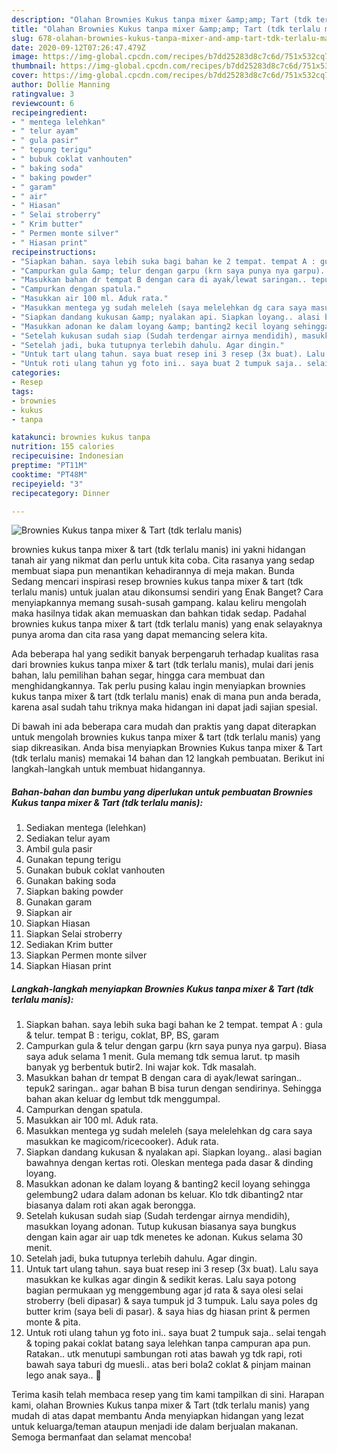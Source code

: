 ```yaml
---
description: "Olahan Brownies Kukus tanpa mixer &amp;amp; Tart (tdk terlalu manis) | Cara Buat Brownies Kukus tanpa mixer &amp;amp; Tart (tdk terlalu manis) Yang Enak Dan Lezat"
title: "Olahan Brownies Kukus tanpa mixer &amp;amp; Tart (tdk terlalu manis) | Cara Buat Brownies Kukus tanpa mixer &amp;amp; Tart (tdk terlalu manis) Yang Enak Dan Lezat"
slug: 678-olahan-brownies-kukus-tanpa-mixer-and-amp-tart-tdk-terlalu-manis-cara-buat-brownies-kukus-tanpa-mixer-and-amp-tart-tdk-terlalu-manis-yang-enak-dan-lezat
date: 2020-09-12T07:26:47.479Z
image: https://img-global.cpcdn.com/recipes/b7dd25283d8c7c6d/751x532cq70/brownies-kukus-tanpa-mixer-tart-tdk-terlalu-manis-foto-resep-utama.jpg
thumbnail: https://img-global.cpcdn.com/recipes/b7dd25283d8c7c6d/751x532cq70/brownies-kukus-tanpa-mixer-tart-tdk-terlalu-manis-foto-resep-utama.jpg
cover: https://img-global.cpcdn.com/recipes/b7dd25283d8c7c6d/751x532cq70/brownies-kukus-tanpa-mixer-tart-tdk-terlalu-manis-foto-resep-utama.jpg
author: Dollie Manning
ratingvalue: 3
reviewcount: 6
recipeingredient:
- " mentega lelehkan"
- " telur ayam"
- " gula pasir"
- " tepung terigu"
- " bubuk coklat vanhouten"
- " baking soda"
- " baking powder"
- " garam"
- " air"
- " Hiasan"
- " Selai stroberry"
- " Krim butter"
- " Permen monte silver"
- " Hiasan print"
recipeinstructions:
- "Siapkan bahan. saya lebih suka bagi bahan ke 2 tempat. tempat A : gula &amp; telur. tempat B : terigu, coklat, BP, BS, garam"
- "Campurkan gula &amp; telur dengan garpu (krn saya punya nya garpu). Biasa saya aduk selama 1 menit. Gula memang tdk semua larut. tp masih banyak yg berbentuk butir2. Ini wajar kok. Tdk masalah."
- "Masukkan bahan dr tempat B dengan cara di ayak/lewat saringan.. tepuk2 saringan.. agar bahan B bisa turun dengan sendirinya. Sehingga bahan akan keluar dg lembut tdk menggumpal."
- "Campurkan dengan spatula."
- "Masukkan air 100 ml. Aduk rata."
- "Masukkan mentega yg sudah meleleh (saya melelehkan dg cara saya masukkan ke magicom/ricecooker). Aduk rata."
- "Siapkan dandang kukusan &amp; nyalakan api. Siapkan loyang.. alasi bagian bawahnya dengan kertas roti. Oleskan mentega pada dasar &amp; dinding loyang."
- "Masukkan adonan ke dalam loyang &amp; banting2 kecil loyang sehingga gelembung2 udara dalam adonan bs keluar. Klo tdk dibanting2 ntar biasanya dalam roti akan agak berongga."
- "Setelah kukusan sudah siap (Sudah terdengar airnya mendidih), masukkan loyang adonan. Tutup kukusan biasanya saya bungkus dengan kain agar air uap tdk menetes ke adonan. Kukus selama 30 menit."
- "Setelah jadi, buka tutupnya terlebih dahulu. Agar dingin."
- "Untuk tart ulang tahun. saya buat resep ini 3 resep (3x buat). Lalu saya masukkan ke kulkas agar dingin &amp; sedikit keras. Lalu saya potong bagian permukaan yg menggembung agar jd rata &amp; saya olesi selai stroberry (beli dipasar) &amp; saya tumpuk jd 3 tumpuk. Lalu saya poles dg butter krim (saya beli di pasar). &amp; saya hias dg hiasan print &amp; permen monte &amp; pita."
- "Untuk roti ulang tahun yg foto ini.. saya buat 2 tumpuk saja.. selai tengah &amp; toping pakai coklat batang saya lelehkan tanpa campuran apa pun. Ratakan.. utk menutupi sambungan roti atas bawah yg tdk rapi, roti bawah saya taburi dg muesli.. atas beri bola2 coklat &amp; pinjam mainan lego anak saya.. 🤭"
categories:
- Resep
tags:
- brownies
- kukus
- tanpa

katakunci: brownies kukus tanpa 
nutrition: 155 calories
recipecuisine: Indonesian
preptime: "PT11M"
cooktime: "PT48M"
recipeyield: "3"
recipecategory: Dinner

---
```



![Brownies Kukus tanpa mixer &amp; Tart (tdk terlalu manis)](https://img-global.cpcdn.com/recipes/b7dd25283d8c7c6d/751x532cq70/brownies-kukus-tanpa-mixer-tart-tdk-terlalu-manis-foto-resep-utama.jpg)


brownies kukus tanpa mixer &amp; tart (tdk terlalu manis) ini yakni hidangan tanah air yang nikmat dan perlu untuk kita coba. Cita rasanya yang sedap membuat siapa pun menantikan kehadirannya di meja makan.
Bunda Sedang mencari inspirasi resep brownies kukus tanpa mixer &amp; tart (tdk terlalu manis) untuk jualan atau dikonsumsi sendiri yang Enak Banget? Cara menyiapkannya memang susah-susah gampang. kalau keliru mengolah maka hasilnya tidak akan memuaskan dan bahkan tidak sedap. Padahal brownies kukus tanpa mixer &amp; tart (tdk terlalu manis) yang enak selayaknya punya aroma dan cita rasa yang dapat memancing selera kita.

Ada beberapa hal yang sedikit banyak berpengaruh terhadap kualitas rasa dari brownies kukus tanpa mixer &amp; tart (tdk terlalu manis), mulai dari jenis bahan, lalu pemilihan bahan segar, hingga cara membuat dan menghidangkannya. Tak perlu pusing kalau ingin menyiapkan brownies kukus tanpa mixer &amp; tart (tdk terlalu manis) enak di mana pun anda berada, karena asal sudah tahu triknya maka hidangan ini dapat jadi sajian spesial.




Di bawah ini ada beberapa cara mudah dan praktis yang dapat diterapkan untuk mengolah brownies kukus tanpa mixer &amp; tart (tdk terlalu manis) yang siap dikreasikan. Anda bisa menyiapkan Brownies Kukus tanpa mixer &amp; Tart (tdk terlalu manis) memakai 14 bahan dan 12 langkah pembuatan. Berikut ini langkah-langkah untuk membuat hidangannya.

<!--inarticleads1-->

##### Bahan-bahan dan bumbu yang diperlukan untuk pembuatan Brownies Kukus tanpa mixer &amp; Tart (tdk terlalu manis):

1. Sediakan  mentega (lelehkan)
1. Sediakan  telur ayam
1. Ambil  gula pasir
1. Gunakan  tepung terigu
1. Gunakan  bubuk coklat vanhouten
1. Gunakan  baking soda
1. Siapkan  baking powder
1. Gunakan  garam
1. Siapkan  air
1. Siapkan  Hiasan
1. Siapkan  Selai stroberry
1. Sediakan  Krim butter
1. Siapkan  Permen monte silver
1. Siapkan  Hiasan print




<!--inarticleads2-->

##### Langkah-langkah menyiapkan Brownies Kukus tanpa mixer &amp; Tart (tdk terlalu manis):

1. Siapkan bahan. saya lebih suka bagi bahan ke 2 tempat. tempat A : gula &amp; telur. tempat B : terigu, coklat, BP, BS, garam
1. Campurkan gula &amp; telur dengan garpu (krn saya punya nya garpu). Biasa saya aduk selama 1 menit. Gula memang tdk semua larut. tp masih banyak yg berbentuk butir2. Ini wajar kok. Tdk masalah.
1. Masukkan bahan dr tempat B dengan cara di ayak/lewat saringan.. tepuk2 saringan.. agar bahan B bisa turun dengan sendirinya. Sehingga bahan akan keluar dg lembut tdk menggumpal.
1. Campurkan dengan spatula.
1. Masukkan air 100 ml. Aduk rata.
1. Masukkan mentega yg sudah meleleh (saya melelehkan dg cara saya masukkan ke magicom/ricecooker). Aduk rata.
1. Siapkan dandang kukusan &amp; nyalakan api. Siapkan loyang.. alasi bagian bawahnya dengan kertas roti. Oleskan mentega pada dasar &amp; dinding loyang.
1. Masukkan adonan ke dalam loyang &amp; banting2 kecil loyang sehingga gelembung2 udara dalam adonan bs keluar. Klo tdk dibanting2 ntar biasanya dalam roti akan agak berongga.
1. Setelah kukusan sudah siap (Sudah terdengar airnya mendidih), masukkan loyang adonan. Tutup kukusan biasanya saya bungkus dengan kain agar air uap tdk menetes ke adonan. Kukus selama 30 menit.
1. Setelah jadi, buka tutupnya terlebih dahulu. Agar dingin.
1. Untuk tart ulang tahun. saya buat resep ini 3 resep (3x buat). Lalu saya masukkan ke kulkas agar dingin &amp; sedikit keras. Lalu saya potong bagian permukaan yg menggembung agar jd rata &amp; saya olesi selai stroberry (beli dipasar) &amp; saya tumpuk jd 3 tumpuk. Lalu saya poles dg butter krim (saya beli di pasar). &amp; saya hias dg hiasan print &amp; permen monte &amp; pita.
1. Untuk roti ulang tahun yg foto ini.. saya buat 2 tumpuk saja.. selai tengah &amp; toping pakai coklat batang saya lelehkan tanpa campuran apa pun. Ratakan.. utk menutupi sambungan roti atas bawah yg tdk rapi, roti bawah saya taburi dg muesli.. atas beri bola2 coklat &amp; pinjam mainan lego anak saya.. 🤭




Terima kasih telah membaca resep yang tim kami tampilkan di sini. Harapan kami, olahan Brownies Kukus tanpa mixer &amp; Tart (tdk terlalu manis) yang mudah di atas dapat membantu Anda menyiapkan hidangan yang lezat untuk keluarga/teman ataupun menjadi ide dalam berjualan makanan. Semoga bermanfaat dan selamat mencoba!
